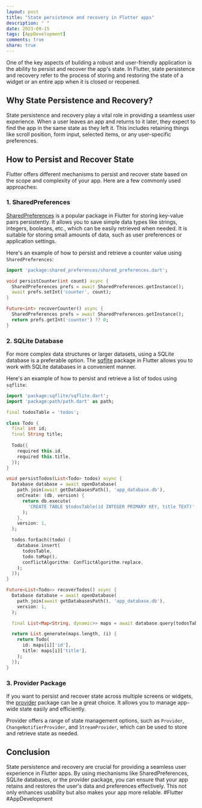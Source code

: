 ```yaml
---
layout: post
title: "State persistence and recovery in Flutter apps"
description: " "
date: 2023-09-15
tags: [AppDevelopment]
comments: true
share: true
---
```


One of the key aspects of building a robust and user-friendly application is the ability to persist and recover the app's state. In Flutter, state persistence and recovery refer to the process of storing and restoring the state of a widget or an entire app when it is closed or reopened.

## Why State Persistence and Recovery?

State persistence and recovery play a vital role in providing a seamless user experience. When a user leaves an app and returns to it later, they expect to find the app in the same state as they left it. This includes retaining things like scroll position, form input, selected items, or any user-specific preferences.

## How to Persist and Recover State

Flutter offers different mechanisms to persist and recover state based on the scope and complexity of your app. Here are a few commonly used approaches:

### 1. SharedPreferences

[SharedPreferences](https://pub.dev/packages/shared_preferences) is a popular package in Flutter for storing key-value pairs persistently. It allows you to save simple data types like strings, integers, booleans, etc., which can be easily retrieved when needed. It is suitable for storing small amounts of data, such as user preferences or application settings.

Here's an example of how to persist and retrieve a counter value using `SharedPreferences`:

```dart
import 'package:shared_preferences/shared_preferences.dart';

void persistCounter(int count) async {
  SharedPreferences prefs = await SharedPreferences.getInstance();
  await prefs.setInt('counter', count);
}

Future<int> recoverCounter() async {
  SharedPreferences prefs = await SharedPreferences.getInstance();
  return prefs.getInt('counter') ?? 0;
}
```

### 2. SQLite Database

For more complex data structures or larger datasets, using a SQLite database is a preferable option. The [sqflite](https://pub.dev/packages/sqflite) package in Flutter allows you to work with SQLite databases in a convenient manner.

Here's an example of how to persist and retrieve a list of todos using `sqflite`:

```dart
import 'package:sqflite/sqflite.dart';
import 'package:path/path.dart' as path;

final todosTable = 'todos';

class Todo {
  final int id;
  final String title;
  
  Todo({
    required this.id,
    required this.title,
  });
}

void persistTodos(List<Todo> todos) async {
  Database database = await openDatabase(
    path.join(await getDatabasesPath(), 'app_database.db'),
    onCreate: (db, version) {
      return db.execute(
        'CREATE TABLE $todosTable(id INTEGER PRIMARY KEY, title TEXT)',
      );
    },
    version: 1,
  );

  todos.forEach((todo) {
    database.insert(
      todosTable,
      todo.toMap(),
      conflictAlgorithm: ConflictAlgorithm.replace,
    );
  });
}

Future<List<Todo>> recoverTodos() async {
  Database database = await openDatabase(
    path.join(await getDatabasesPath(), 'app_database.db'),
    version: 1,
  );

  final List<Map<String, dynamic>> maps = await database.query(todosTable);

  return List.generate(maps.length, (i) {
    return Todo(
      id: maps[i]['id'],
      title: maps[i]['title'],
    );
  });
}
```

### 3. Provider Package

If you want to persist and recover state across multiple screens or widgets, the [provider](https://pub.dev/packages/provider) package can be a great choice. It allows you to manage app-wide state easily and efficiently.

Provider offers a range of state management options, such as `Provider`, `ChangeNotifierProvider`, and `StreamProvider`, which can be used to store and retrieve state as needed.

## Conclusion

State persistence and recovery are crucial for providing a seamless user experience in Flutter apps. By using mechanisms like SharedPreferences, SQLite databases, or the provider package, you can ensure that your app retains and restores the user's data and preferences effectively. This not only enhances usability but also makes your app more reliable. #Flutter #AppDevelopment
